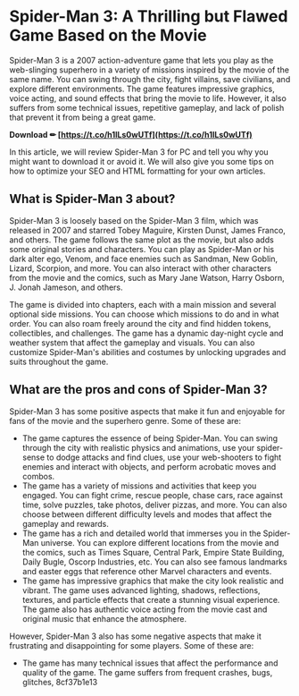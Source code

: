 # Spider-Man 3: A Thrilling but Flawed Game Based on the Movie
 
Spider-Man 3 is a 2007 action-adventure game that lets you play as the web-slinging superhero in a variety of missions inspired by the movie of the same name. You can swing through the city, fight villains, save civilians, and explore different environments. The game features impressive graphics, voice acting, and sound effects that bring the movie to life. However, it also suffers from some technical issues, repetitive gameplay, and lack of polish that prevent it from being a great game.
 
**Download ✏ [https://t.co/h1lLs0wUTf](https://t.co/h1lLs0wUTf)**


 
In this article, we will review Spider-Man 3 for PC and tell you why you might want to download it or avoid it. We will also give you some tips on how to optimize your SEO and HTML formatting for your own articles.
 
## What is Spider-Man 3 about?
 
Spider-Man 3 is loosely based on the Spider-Man 3 film, which was released in 2007 and starred Tobey Maguire, Kirsten Dunst, James Franco, and others. The game follows the same plot as the movie, but also adds some original stories and characters. You can play as Spider-Man or his dark alter ego, Venom, and face enemies such as Sandman, New Goblin, Lizard, Scorpion, and more. You can also interact with other characters from the movie and the comics, such as Mary Jane Watson, Harry Osborn, J. Jonah Jameson, and others.
 
The game is divided into chapters, each with a main mission and several optional side missions. You can choose which missions to do and in what order. You can also roam freely around the city and find hidden tokens, collectibles, and challenges. The game has a dynamic day-night cycle and weather system that affect the gameplay and visuals. You can also customize Spider-Man's abilities and costumes by unlocking upgrades and suits throughout the game.
 
## What are the pros and cons of Spider-Man 3?
 
Spider-Man 3 has some positive aspects that make it fun and enjoyable for fans of the movie and the superhero genre. Some of these are:
 
- The game captures the essence of being Spider-Man. You can swing through the city with realistic physics and animations, use your spider-sense to dodge attacks and find clues, use your web-shooters to fight enemies and interact with objects, and perform acrobatic moves and combos.
- The game has a variety of missions and activities that keep you engaged. You can fight crime, rescue people, chase cars, race against time, solve puzzles, take photos, deliver pizzas, and more. You can also choose between different difficulty levels and modes that affect the gameplay and rewards.
- The game has a rich and detailed world that immerses you in the Spider-Man universe. You can explore different locations from the movie and the comics, such as Times Square, Central Park, Empire State Building, Daily Bugle, Oscorp Industries, etc. You can also see famous landmarks and easter eggs that reference other Marvel characters and events.
- The game has impressive graphics that make the city look realistic and vibrant. The game uses advanced lighting, shadows, reflections, textures, and particle effects that create a stunning visual experience. The game also has authentic voice acting from the movie cast and original music that enhance the atmosphere.

However, Spider-Man 3 also has some negative aspects that make it frustrating and disappointing for some players. Some of these are:

- The game has many technical issues that affect the performance and quality of the game. The game suffers from frequent crashes, bugs, glitches, 8cf37b1e13


